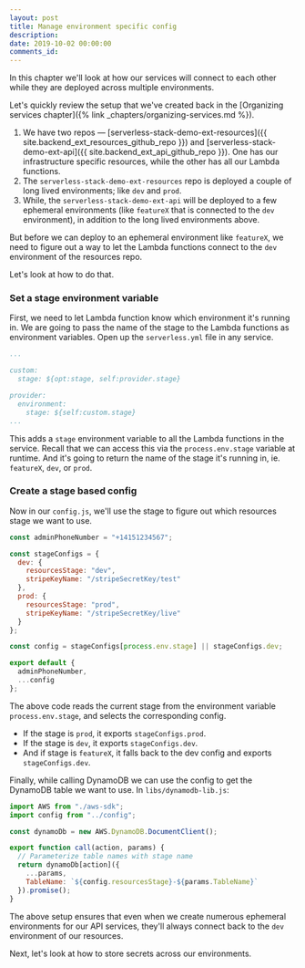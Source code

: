 ```yaml
---
layout: post
title: Manage environment specific config
description: 
date: 2019-10-02 00:00:00
comments_id: 
---
```


In this chapter we'll look at how our services will connect to each other while they are deployed across multiple environments.

Let's quickly review the setup that we've created back in the [Organizing services chapter]({% link _chapters/organizing-services.md %}).

1. We have two repos — [serverless-stack-demo-ext-resources]({{ site.backend_ext_resources_github_repo }}) and [serverless-stack-demo-ext-api]({{ site.backend_ext_api_github_repo }}). One has our infrastructure specific resources, while the other has all our Lambda functions.
2. The `serverless-stack-demo-ext-resources` repo is deployed a couple of long lived environments; like `dev` and `prod`.
3. While, the `serverless-stack-demo-ext-api` will be deployed to a few ephemeral environments (like `featureX` that is connected to the `dev` environment), in addition to the long lived environments above.

But before we can deploy to an ephemeral environment like `featureX`, we need to figure out a way to let the Lambda functions connect to the `dev` environment of the resources repo.

Let's look at how to do that.

### Set a stage environment variable

First, we need to let Lambda function know which environment it's running in. We are going to pass the name of the stage to the Lambda functions as environment variables. Open up the `serverless.yml` file in any service.

``` yml
...

custom:
  stage: ${opt:stage, self:provider.stage}

provider:
  environment:
    stage: ${self:custom.stage}
...
```

This adds a `stage` environment variable to all the Lambda functions in the service. Recall that we can access this via the `process.env.stage` variable at runtime. And it's going to return the name of the stage it's running in, ie. `featureX`, `dev`, or `prod`.

### Create a stage based config

Now in our `config.js`, we'll use the stage to figure out which resources stage we want to use.

``` js
const adminPhoneNumber = "+14151234567";

const stageConfigs = {
  dev: {
    resourcesStage: "dev",
    stripeKeyName: "/stripeSecretKey/test"
  },
  prod: {
    resourcesStage: "prod",
    stripeKeyName: "/stripeSecretKey/live"
  }
};

const config = stageConfigs[process.env.stage] || stageConfigs.dev;

export default {
  adminPhoneNumber,
  ...config
};
```

The above code reads the current stage from the environment variable `process.env.stage`, and selects the corresponding config.

- If the stage is `prod`, it exports `stageConfigs.prod`.
- If the stage is `dev`, it exports `stageConfigs.dev`.
- And if stage is `featureX`, it falls back to the dev config and exports `stageConfigs.dev`.

Finally, while calling DynamoDB we can use the config to get the DynamoDB table we want to use. In `libs/dynamodb-lib.js`:

``` js
import AWS from "./aws-sdk";
import config from "../config";

const dynamoDb = new AWS.DynamoDB.DocumentClient();

export function call(action, params) {
  // Parameterize table names with stage name
  return dynamoDb[action]({
    ...params,
    TableName: `${config.resourcesStage}-${params.TableName}`
  }).promise();
}
```

The above setup ensures that even when we create numerous ephemeral environments for our API services, they'll always connect back to the `dev` environment of our resources.

Next, let's look at how to store secrets across our environments.
